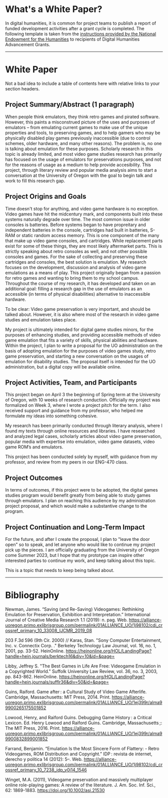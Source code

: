 # What's a White Paper?

In digital humanities, it is common for project teams to publish a report of funded development activities after a grant cycle is completed. The following template is taken from the [instructions provided by the National Endowment for the Humanities](https://www.neh.gov/how-write-successful-white-paper-tips-odh) to recipients of Digital Humanities Advancement Grants.

---

# White Paper 

Not a bad idea to include a table of contents here with relative links to your section headers.

## Project Summary/Abstract (1 paragraph) 

When people think emulators, they think retro games and pirated software. However, this paints a misconstrued picture of the uses and purposes of emulators – from emulating current games to make use of the unique properties and tools, to preserving games, and to help gamers who may be physically disabled play games previously inaccessible (due to control schemes, older hardware, and many other reasons). The problem is, no one is talking about emulation for these purposes. Scholarly research in this topic is already limited, and most video game studies research has primarily has focused on the usage of emulators for preservations purposes, and not for the reasons of usage as a medium to help provide accesibility. This project, through literary review and popular media analysis aims to start a conversation at the University of Oregon with the goal to begin talk and work to fill this research gap. 

## Project Origins and Goals

Time doesn't stop for anything, and video game hardware is no exception. Video games have hit the midcentury mark, and components built into these systems naturally degrade over time. The most common issue in older consoles is batteries. Before systems began to have propreitary and independent batteries in the console, cartridges had built in batteries, S-RAM or static random access memory. This is one component of the many that make up video game consoles, and cartridges. While replacement parts exist for some of these things, they are most likely aftermarket parts. This is strictly speaking about retro consoles as well, and not other possible consoles and games. For the sake of collecting and preserving these cartridges and consoles, the best solution is emulation. My research focuses on the development, discussion and analysis of video game emulations as a means of play. This project originally began from a passion for retro games and wanting to bring them to my school campus. Throughout the course of my research, it has developed and taken on an additional goal: filling a research gap in the use of emulators as an accessible (in terms of physical disabilities) alternative to inaccessible hardware. 

To be clear: Video game preservation is very important, and should be talked about. However, it is also where most of the research in video game studies and emulation takes place. 

My project is ultimately intended for digital game studies minors, for the purposes of enhancing studies, and providing accessible methods of video game emulation that fits a variety of skills, physical abilities and hardware. Within the project, I plan to write a proposal for the UO administration on the basis of adopting emulation for the purposes of video games study, retro game preservation, and starting a new conversation on the usages of emulation for disability studies. The proposal itself is intended for the UO administration, but a digital copy will be available online. 

## Project Activities, Team, and Participants

This project began on April 3 the beginning of Spring term at the University of Oregon, with 10 weeks of research conduction. Officially my project was formalized on Week 3, where I wrote a project pitch for the term. I also received support and guidance from my professor, who helped me formulate my ideas into something cohesive. 

My research has been primarily conducted through literary analysis, where I found my texts through online resources and libraries. I have researched and analyzed legal cases, scholarly articles about video game preservation, popular media with expertise into emulation, video game datasets, video game ROM’s and emulators. 

This project has been conducted solely by myself, with guidance from my professor, and review from my peers in our ENG-470 class. 

## Project Outcomes

In terms of outcomes, if this project were to be adopted, the digital games studies program would benefit greatly from being able to study games through emulators. I plan on reaching this audience by my administration project proposal, and which would make a substantive change to the program.

## Project Continuation and Long-Term Impact

For the future, and after I create the proposal, I plan to "leave the door open" so to speak, and let anyone who would like to continue my project pick up the pieces. I am officially graduating from the University of Oregon come Summer 2023, but I hope that my prototype can inspire other interested parties to continue my work, and keep talking about this topic.

This is a topic that needs to keep being talked about. 


---

# Bibliography

 Newman, James. “Saving (and Re-Saving) Videogames: Rethinking Emulation for Preservation, Exhibition and Interpretation.” International Journal of Creative Media Research 1.1 (2019): n. pag. Web. https://alliance-uoregon.primo.exlibrisgroup.com/permalink/01ALLIANCE_UO/1j98102/cdi_crossref_primary_10_33008_IJCMR_2019_08
 
 203 F.3d 596 (9th Cir. 2000) // Karas, Stan. "Sony Computer Entertainment, Inc. v. Connectix Corp. ." Berkeley Technology Law Journal, vol. 16, no. 1, 2001, pp. 33-52. HeinOnline. https://heinonline.org/HOL/LandingPage?handle=hein.journals/berktech16&div=10&id=&page=

Libby, Jeffrey S. "The Best Games in Life Are Free: Videogame Emulation in a Copyrighted World." Suffolk University Law Review, vol. 36, no. 3, 2003, pp. 843-862. HeinOnline. https://heinonline.org/HOL/LandingPage?handle=hein.journals/sufflr36&div=50&id=&page=

Guins, Raiford. Game after : a Cultural Study of Video Game Afterlife. Cambridge, Massachusetts: MIT Press, 2014. Print. https://alliance-uoregon.primo.exlibrisgroup.com/permalink/01ALLIANCE_UO/1ej399r/alma99900265175501852

Lowood, Henry, and Raiford Guins. Debugging Game History : a Critical Lexicon. Ed. Henry Lowood and Raiford Guins. Cambridge, Massachusetts ;: The MIT Press, 2016. Print. https://alliance-uoregon.primo.exlibrisgroup.com/permalink/01ALLIANCE_UO/1ej399r/alma99900832899001852

 Farrand, Benjamin. “Emulation Is the Most Sincere Form of Flattery: - Retro Videogames, ROM Distribution and Copyright.” IDP : revista de internet, derecho y política 14 (2012): 5–. Web. https://alliance-uoregon.primo.exlibrisgroup.com/permalink/01ALLIANCE_UO/1j98102/cdi_crossref_primary_10_7238_idp_v0i14_1546
 
Winget, M.A. (2011), Videogame preservation and massively multiplayer online role-playing games: A review of the literature. J. Am. Soc. Inf. Sci., 62: 1869-1883. https://doi.org/10.1002/asi.21530






